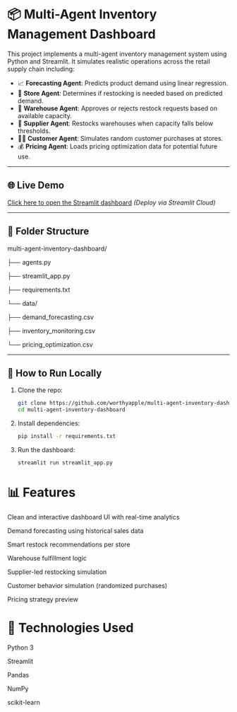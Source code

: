 # 📦 Multi-Agent Inventory Management Dashboard

This project implements a multi-agent inventory management system using Python and Streamlit. It simulates realistic operations across the retail supply chain including:

- 📈 **Forecasting Agent**: Predicts product demand using linear regression.
- 🛒 **Store Agent**: Determines if restocking is needed based on predicted demand.
- 🏬 **Warehouse Agent**: Approves or rejects restock requests based on available capacity.
- 🚛 **Supplier Agent**: Restocks warehouses when capacity falls below thresholds.
- 🧑‍💼 **Customer Agent**: Simulates random customer purchases at stores.
- 💰 **Pricing Agent**: Loads pricing optimization data for potential future use.

---

## 🌐 Live Demo
[Click here to open the Streamlit dashboard](https://multi-agent-ai-inventory-management-system.streamlit.app/)
*(Deploy via Streamlit Cloud)*

---

## 📁 Folder Structure

multi-agent-inventory-dashboard/

├── agents.py

├── streamlit_app.py

├── requirements.txt

└── data/

├── demand_forecasting.csv

├── inventory_monitoring.csv

└── pricing_optimization.csv


---

## 🚀 How to Run Locally

1. Clone the repo:
   ```bash
   git clone https://github.com/worthyapple/multi-agent-inventory-dashboard.git
   cd multi-agent-inventory-dashboard
2. Install dependencies:
   ```bash
   pip install -r requirements.txt

3. Run the dashboard:
   ```bash
   streamlit run streamlit_app.py


# 📊 Features
Clean and interactive dashboard UI with real-time analytics

Demand forecasting using historical sales data

Smart restock recommendations per store

Warehouse fulfillment logic

Supplier-led restocking simulation

Customer behavior simulation (randomized purchases)

Pricing strategy preview

# 📌 Technologies Used
Python 3

Streamlit

Pandas

NumPy

scikit-learn
